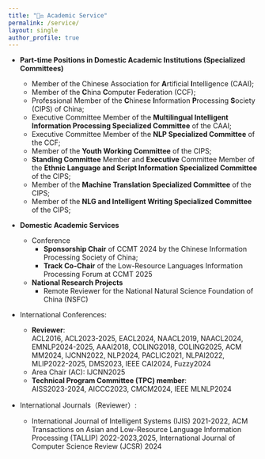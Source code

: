 ```yaml
---
title: "🧑‍⚖️ Academic Service"
permalink: /service/
layout: single
author_profile: true
---
```


- **Part-time Positions in Domestic Academic Institutions (Specialized Committees)**
  - Member of the Chinese Association for **A**rtificial **I**ntelligence (CAAI);
  - Member of the **C**hina **C**omputer **F**ederation (CCF);
  - Professional Member of the **C**hinese **I**nformation **P**rocessing **S**ociety (CIPS) of China;
  - Executive Committee Member of the **Multilingual Intelligent Information Processing Specialized Committee** of the CAAI;
  - Executive Committee Member of the **NLP Specialized Committee** of the CCF;
  - Member of the **Youth Working Committee** of the CIPS;
  - **Standing Committee** Member and **Executive** Committee Member of the **Ethnic Language and Script Information Specialized Committee** of the CIPS;
  - Member of the **Machine Translation Specialized Committee** of the CIPS;
  - Member of the **NLG and Intelligent Writing Specialized Committee** of the CIPS;

- **Domestic Academic Services**
  - Conference
    - **Sponsorship Chair** of CCMT 2024 by the Chinese Information Processing Society of China;
    - **Track Co-Chair** of the Low-Resource Languages Information Processing Forum at CCMT 2025
  - **National Research Projects**
    - Remote Reviewer for the National Natural Science Foundation of China (NSFC)

- International Conferences:
  - **Reviewer**:  
    ACL2016, ACL2023-2025, EACL2024, NAACL2019, NAACL2024, EMNLP2024-2025, AAAI2018, COLING2018, COLING2025, ACM MM2024, IJCNN2022, NLP2024, PACLIC2021, NLPAI2022, MLIP2022-2025, DMS2023, IEEE CAI2024, Fuzzy2024
  - Area Chair (AC): IJCNN2025
  - **Technical Program Committee (TPC) member**:  
    AISS2023-2024, AICCC2023, CMCM2024, IEEE MLNLP2024

- International Journals（Reviewer）: 
  - International Journal of Intelligent Systems (IJIS) 2021-2022, ACM Transactions on Asian and Low-Resource Language Information Processing (TALLIP) 2022-2023,2025, International Journal of Computer Science Review (JCSR) 2024
